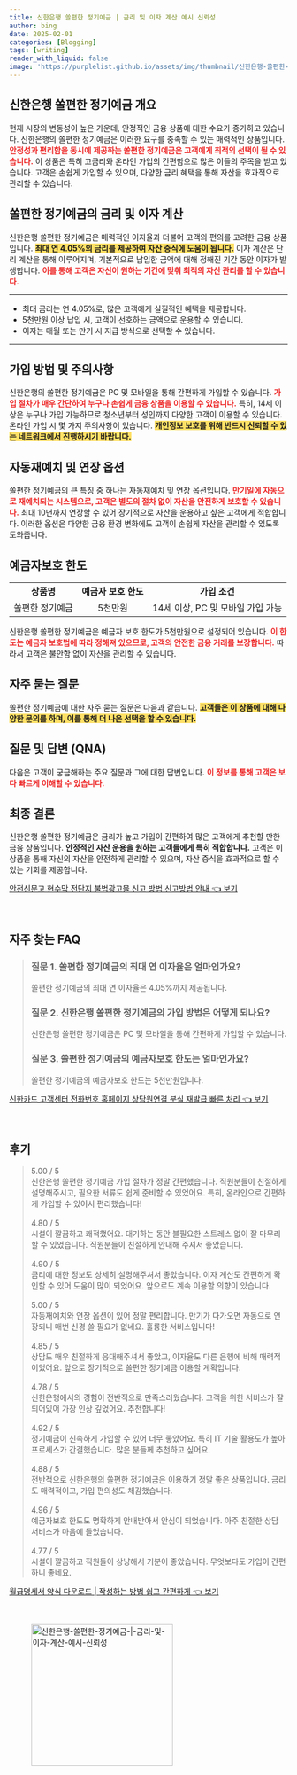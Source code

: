 ```yaml
---
title: 신한은행 쏠편한 정기예금 | 금리 및 이자 계산 예시 신뢰성
author: bing
date: 2025-02-01
categories: [Blogging]
tags: [writing]
render_with_liquid: false
image: 'https://purplelist.github.io/assets/img/thumbnail/신한은행-쏠편한-정기예금-|-금리-및-이자-계산-예시-신뢰성.webp'
---
```



<h2 id='신한은행_정기예금_개요'>신한은행 쏠편한 정기예금 개요</h2>

<p>현재 시장의 변동성이 높은 가운데, 안정적인 금융 상품에 대한 수요가 증가하고 있습니다. 신한은행의 쏠편한 정기예금은 이러한 요구를 충족할 수 있는 매력적인 상품입니다. <b><span style="color: #ee2323;">안정성과 편리함을 동시에 제공하는 쏠편한 정기예금은 고객에게 최적의 선택이 될 수 있습니다.</span></b> 이 상품은 특히 고금리와 온라인 가입의 간편함으로 많은 이들의 주목을 받고 있습니다. 고객은 손쉽게 가입할 수 있으며, 다양한 금리 혜택을 통해 자산을 효과적으로 관리할 수 있습니다.</p>

<h2 id='쏠편한_정기예금_금리_및_이자_계산'>쏠편한 정기예금의 금리 및 이자 계산</h2>

<p>신한은행 쏠편한 정기예금은 매력적인 이자율과 더불어 고객의 편의를 고려한 금융 상품입니다. <b><span style="background-color: #ffe066;">최대 연 4.05%의 금리를 제공하여 자산 증식에 도움이 됩니다.</span></b> 이자 계산은 단리 계산을 통해 이루어지며, 기본적으로 납입한 금액에 대해 정해진 기간 동안 이자가 발생합니다. <b><span style="color: #ee2323;">이를 통해 고객은 자신이 원하는 기간에 맞춰 최적의 자산 관리를 할 수 있습니다.</span></b></p>

<hr />

<ul>
    <li>최대 금리는 연 4.05%로, 많은 고객에게 실질적인 혜택을 제공합니다.</li>
    <li>5천만원 이상 납입 시, 고객이 선호하는 금액으로 운용할 수 있습니다.</li>
    <li>이자는 매월 또는 만기 시 지급 방식으로 선택할 수 있습니다.</li>
</ul>

<hr />

<h2 id='가입방법_및_주의사항'>가입 방법 및 주의사항</h2>

<p>신한은행의 쏠편한 정기예금은 PC 및 모바일을 통해 간편하게 가입할 수 있습니다. <b><span style="color: #ee2323;">가입 절차가 매우 간단하여 누구나 손쉽게 금융 상품을 이용할 수 있습니다.</span></b> 특히, 14세 이상은 누구나 가입 가능하므로 청소년부터 성인까지 다양한 고객이 이용할 수 있습니다. 온라인 가입 시 몇 가지 주의사항이 있습니다. <b><span style="background-color: #ffe066;">개인정보 보호를 위해 반드시 신뢰할 수 있는 네트워크에서 진행하시기 바랍니다.</span></b></p>

<h2 id='자동재예치_연장_옵션'>자동재예치 및 연장 옵션</h2>

<p>쏠편한 정기예금의 큰 특징 중 하나는 자동재예치 및 연장 옵션입니다. <b><span style="color: #ee2323;">만기일에 자동으로 재예치되는 시스템으로, 고객은 별도의 절차 없이 자산을 안전하게 보호할 수 있습니다.</span></b> 최대 10년까지 연장할 수 있어 장기적으로 자산을 운용하고 싶은 고객에게 적합합니다. 이러한 옵션은 다양한 금융 환경 변화에도 고객이 손쉽게 자산을 관리할 수 있도록 도와줍니다.</p>

<h2 id='예금자보호_한도'>예금자보호 한도</h2>

<table>
    <tr>
        <td style="text-align: center; height: 17px;"><b>상품명</b></td>
        <td style="text-align: center; height: 17px;"><b>예금자 보호 한도</b></td>
        <td style="text-align: center; height: 17px;"><b>가입 조건</b></td>
    </tr>
    <tr>
        <td style="text-align: center; height: 17px;">쏠편한 정기예금</td>
        <td style="text-align: center; height: 17px;">5천만원</td>
        <td style="text-align: center; height: 17px;">14세 이상, PC 및 모바일 가입 가능</td>
    </tr>
</table>

<p>신한은행 쏠편한 정기예금은 예금자 보호 한도가 5천만원으로 설정되어 있습니다. <b><span style="color: #ee2323;">이 한도는 예금자 보호법에 따라 정해져 있으므로, 고객의 안전한 금융 거래를 보장합니다.</span></b> 따라서 고객은 불안함 없이 자산을 관리할 수 있습니다.</p>

<h2 id='자주_묻는_질문'>자주 묻는 질문</h2>

<p>쏠편한 정기예금에 대한 자주 묻는 질문은 다음과 같습니다. <b><span style="background-color: #ffe066;">고객들은 이 상품에 대해 다양한 문의를 하며, 이를 통해 더 나은 선택을 할 수 있습니다.</span></b></p>

<h2 id='QNA'>질문 및 답변 (QNA)</h2>

<p>다음은 고객이 궁금해하는 주요 질문과 그에 대한 답변입니다. <b><span style="color: #ee2323;">이 정보를 통해 고객은 보다 빠르게 이해할 수 있습니다.</span></b></p>

<h2 id='최종_결론'>최종 결론</h2>

<p>신한은행 쏠편한 정기예금은 금리가 높고 가입이 간편하여 많은 고객에게 추천할 만한 금융 상품입니다. <b><span style="_background-color: #ffe066;">안정적인 자산 운용을 원하는 고객들에게 특히 적합합니다.</span></b> 고객은 이 상품을 통해 자신의 자산을 안전하게 관리할 수 있으며, 자산 증식을 효과적으로 할 수 있는 기회를 제공합니다.</p>


<p><a class="click-button" title="안전신문고 현수막 전단지 불법광고물 신고 방법 신고방법 안내" href="https://purplelist.github.io/posts/%EC%95%88%EC%A0%84%EC%8B%A0%EB%AC%B8%EA%B3%A0-%ED%98%84%EC%88%98%EB%A7%89-%EC%A0%84%EB%8B%A8%EC%A7%80-%EB%B6%88%EB%B2%95%EA%B4%91%EA%B3%A0%EB%AC%BC-%EC%8B%A0%EA%B3%A0-%EB%B0%A9%EB%B2%95-%EC%8B%A0%EA%B3%A0%EB%B0%A9%EB%B2%95-%EC%95%88%EB%82%B4/" rel="dofollow">안전신문고 현수막 전단지 불법광고물 신고 방법 신고방법 안내 👈 보기</a></p><br>
<h2 id='자주_찾는_FAQ'>자주 찾는 FAQ</h2>
<div itemscope="" itemtype="https://schema.org/FAQPage"> 
<blockquote> 
<div itemscope="" itemprop="mainEntity" itemtype="https://schema.org/Question"> 
<h3 itemprop="name">질문 1. 쏠편한 정기예금의 최대 연 이자율은 얼마인가요?</h3> 
<div itemscope="" itemprop="acceptedAnswer" itemtype="https://schema.org/Answer"> 
<span itemprop="text"> 
<p>쏠편한 정기예금의 최대 연 이자율은 4.05%까지 제공됩니다.</p> 
</span> 
</div> 
</div> 
<div itemscope="" itemprop="mainEntity" itemtype="https://schema.org/Question"> 
<h3 itemprop="name">질문 2. 신한은행 쏠편한 정기예금의 가입 방법은 어떻게 되나요?</h3> 
<div itemscope="" itemprop="acceptedAnswer" itemtype="https://schema.org/Answer"> 
<span itemprop="text"> 
<p>신한은행 쏠편한 정기예금은 PC 및 모바일을 통해 간편하게 가입할 수 있습니다.</p> 
</span> 
</div> 
</div> 
<div itemscope="" itemprop="mainEntity" itemtype="https://schema.org/Question"> 
<h3 itemprop="name">질문 3. 쏠편한 정기예금의 예금자보호 한도는 얼마인가요?</h3> 
<div itemscope="" itemprop="acceptedAnswer" itemtype="https://schema.org/Answer"> 
<span itemprop="text"> 
<p>쏠편한 정기예금의 예금자보호 한도는 5천만원입니다.</p> 
</span> 
</div> 
</div> 
</blockquote> 
</div>
<p><a class="click-button" title="신한카드 고객센터 전화번호 홈페이지 상담원연결 분실 재발급 빠른 처리" href="https://purplelist.github.io/posts/%EC%8B%A0%ED%95%9C%EC%B9%B4%EB%93%9C-%EA%B3%A0%EA%B0%9D%EC%84%BC%ED%84%B0-%EC%A0%84%ED%99%94%EB%B2%88%ED%98%B8-%ED%99%88%ED%8E%98%EC%9D%B4%EC%A7%80-%EC%83%81%EB%8B%B4%EC%9B%90%EC%97%B0%EA%B2%B0-%EB%B6%84%EC%8B%A4-%EC%9E%AC%EB%B0%9C%EA%B8%89-%EB%B9%A0%EB%A5%B8-%EC%B2%98%EB%A6%AC/" rel="dofollow">신한카드 고객센터 전화번호 홈페이지 상담원연결 분실 재발급 빠른 처리 👈 보기</a></p><br>
<h2 id='후기'>후기</h2>
<div itemscope itemtype="https://schema.org/Product">
  <blockquote>
  <div itemprop="review" itemscope itemtype="https://schema.org/Review">
      <div itemprop="reviewRating" itemscope itemtype="https://schema.org/Rating"> <span itemprop="ratingValue">5.00</span> / <span itemprop="bestRating">5</span> </div>
      <span itemprop="reviewBody">신한은행 쏠편한 정기예금 가입 절차가 정말 간편했습니다. 직원분들이 친절하게 설명해주시고, 필요한 서류도 쉽게 준비할 수 있었어요. 특히, 온라인으로 간편하게 가입할 수 있어서 편리했습니다!</span>
  </div>
  <br>
  <div itemprop="review" itemscope itemtype="https://schema.org/Review">
      <div itemprop="reviewRating" itemscope itemtype="https://schema.org/Rating"> <span itemprop="ratingValue">4.80</span> / <span itemprop="bestRating">5</span> </div>
      <span itemprop="reviewBody">시설이 깔끔하고 쾌적했어요. 대기하는 동안 불필요한 스트레스 없이 잘 마무리할 수 있었습니다. 직원분들이 친절하게 안내해 주셔서 좋았습니다.</span>
  </div>
  <br>
  <div itemprop="review" itemscope itemtype="https://schema.org/Review">
      <div itemprop="reviewRating" itemscope itemtype="https://schema.org/Rating"> <span itemprop="ratingValue">4.90</span> / <span itemprop="bestRating">5</span> </div>
      <span itemprop="reviewBody">금리에 대한 정보도 상세히 설명해주셔서 좋았습니다. 이자 계산도 간편하게 확인할 수 있어 도움이 많이 되었어요. 앞으로도 계속 이용할 의향이 있습니다.</span>
  </div>
  <br>
  <div itemprop="review" itemscope itemtype="https://schema.org/Review">
      <div itemprop="reviewRating" itemscope itemtype="https://schema.org/Rating"> <span itemprop="ratingValue">5.00</span> / <span itemprop="bestRating">5</span> </div>
      <span itemprop="reviewBody">자동재예치와 연장 옵션이 있어 정말 편리합니다. 만기가 다가오면 자동으로 연장되니 매번 신경 쓸 필요가 없네요. 훌륭한 서비스입니다!</span>
  </div>
  <br>
  <div itemprop="review" itemscope itemtype="https://schema.org/Review">
      <div itemprop="reviewRating" itemscope itemtype="https://schema.org/Rating"> <span itemprop="ratingValue">4.85</span> / <span itemprop="bestRating">5</span> </div>
      <span itemprop="reviewBody">상담도 매우 친절하게 응대해주셔서 좋았고, 이자율도 다른 은행에 비해 매력적이었어요. 앞으로 장기적으로 쏠편한 정기예금 이용할 계획입니다.</span>
  </div>
  <br>
  <div itemprop="review" itemscope itemtype="https://schema.org/Review">
      <div itemprop="reviewRating" itemscope itemtype="https://schema.org/Rating"> <span itemprop="ratingValue">4.78</span> / <span itemprop="bestRating">5</span> </div>
      <span itemprop="reviewBody">신한은행에서의 경험이 전반적으로 만족스러웠습니다. 고객을 위한 서비스가 잘 되어있어 가장 인상 깊었어요. 추천합니다!</span>
  </div>
  <br>
  <div itemprop="review" itemscope itemtype="https://schema.org/Review">
      <div itemprop="reviewRating" itemscope itemtype="https://schema.org/Rating"> <span itemprop="ratingValue">4.92</span> / <span itemprop="bestRating">5</span> </div>
      <span itemprop="reviewBody">정기예금이 신속하게 가입할 수 있어 너무 좋았어요. 특히 IT 기술 활용도가 높아 프로세스가 간결했습니다. 많은 분들께 추천하고 싶어요.</span>
  </div>
  <br>
  <div itemprop="review" itemscope itemtype="https://schema.org/Review">
      <div itemprop="reviewRating" itemscope itemtype="https://schema.org/Rating"> <span itemprop="ratingValue">4.88</span> / <span itemprop="bestRating">5</span> </div>
      <span itemprop="reviewBody">전반적으로 신한은행의 쏠편한 정기예금은 이용하기 정말 좋은 상품입니다. 금리도 매력적이고, 가입 편의성도 체감했습니다.</span>
  </div>
  <br>
  <div itemprop="review" itemscope itemtype="https://schema.org/Review">
      <div itemprop="reviewRating" itemscope itemtype="https://schema.org/Rating"> <span itemprop="ratingValue">4.96</span> / <span itemprop="bestRating">5</span> </div>
      <span itemprop="reviewBody">예금자보호 한도도 명확하게 안내받아서 안심이 되었습니다. 아주 친절한 상담 서비스가 마음에 들었습니다.</span>
  </div>
  <br>
  <div itemprop="review" itemscope itemtype="https://schema.org/Review">
      <div itemprop="reviewRating" itemscope itemtype="https://schema.org/Rating"> <span itemprop="ratingValue">4.77</span> / <span itemprop="bestRating">5</span> </div>
      <span itemprop="reviewBody">시설이 깔끔하고 직원들이 상냥해서 기분이 좋았습니다. 무엇보다도 가입이 간편하니 좋네요.</span>
  </div>
  </blockquote>
</div>
<p><a class="click-button" title="월급명세서 양식 다운로드 | 작성하는 방법 쉽고 간편하게" href="https://purplelist.github.io/posts/%EC%9B%94%EA%B8%89%EB%AA%85%EC%84%B8%EC%84%9C-%EC%96%91%EC%8B%9D-%EB%8B%A4%EC%9A%B4%EB%A1%9C%EB%93%9C-%EC%9E%91%EC%84%B1%ED%95%98%EB%8A%94-%EB%B0%A9%EB%B2%95-%EC%89%BD%EA%B3%A0-%EA%B0%84%ED%8E%B8%ED%95%98%EA%B2%8C/" rel="dofollow">월급명세서 양식 다운로드 | 작성하는 방법 쉽고 간편하게 👈 보기</a></p><br>
<figure class="image"><img src="https://purplelist.github.io/assets/img/thumbnail/신한은행-쏠편한-정기예금-|-금리-및-이자-계산-예시-신뢰성.webp" alt="신한은행-쏠편한-정기예금-|-금리-및-이자-계산-예시-신뢰성" width="256" height="256"></figure>
